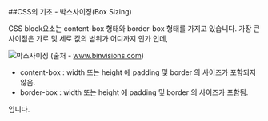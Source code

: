 ##CSS의 기초 - 박스사이징(Box Sizing)

CSS block요소는 content-box 형태와 border-box 형태를 가지고 있습니다.
가장 큰 사이점은 가로 및 세로 값의 범위가 어디까지 인가 인데,

![박스사이징](http://www.binvisions.com/wp-content/uploads/2011/09/css-box-model-border-content_590x328.jpg)
(출처 - www.binvisions.com)

- content-box : width 또는 height 에 padding 및 border 의 사이즈가 포함되지 않음.
- border-box : width 또는 height 에 padding 및 border 의 사이즈가 포함됨.

입니다.

